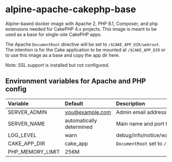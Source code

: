 # alpine-apache-cakephp-base

Alpine-based docker image with Apache 2, PHP 8.1, Composer, and php extensions
needed for CakePHP 4.x projects. This image is meant to be used as a base for
single-site CakePHP apps.

The Apache `DocumentRoot` directive will be set to `/$CAKE_APP_DIR/webroot`.
The intention is for the Cake application to be mounted at `/$CAKE_APP_DIR` or
to use this image as a base and copy the app dir here.

Note: SSL support is installed but not configured.

## Environment variables for Apache and PHP config

| Variable     | Default | Description |
| :-------     | :------ | :---------- |
| SERVER_ADMIN | you@example.com | Admin email address |
| SERVER_NAME  | automatically determined | Main name and port that server uses |
| LOG_LEVEL    | warn | debug/info/notice/warn/error/crit/alert/emerg |
| CAKE_APP_DIR | cake_app | `DocumentRoot` set to `/$CAKE_APP_DIR/webroot` |
| PHP_MEMORY_LIMIT | 256M | |
